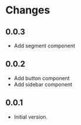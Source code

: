 # Changes

## 0.0.3

* Add segment component

## 0.0.2

* Add button component
* Add sidebar component

## 0.0.1

* Initial version.
